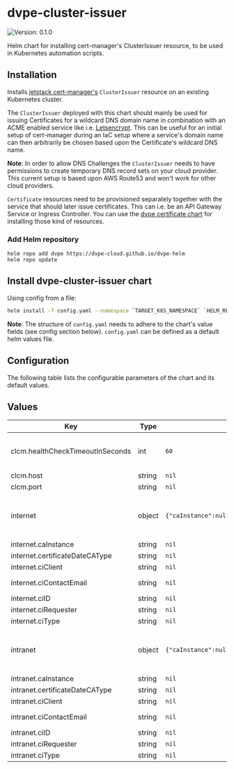 # dvpe-cluster-issuer

![Version: 0.1.0](https://img.shields.io/badge/Version-0.1.0-informational?style=flat-square)

Helm chart for installing cert-manager's ClusterIssuer resource, to be used in Kubernetes automation scripts.

## Installation
Installs [jetstack cert-manager's](https://cert-manager.io) `ClusterIssuer` resource on an existing Kubernetes cluster.

The `ClusterIssuer` deployed with this chart should mainly be used for issuing Certificates for a wildcard DNS domain name in combination with an ACME enabled service like i.e. [Letsencrypt](https://letsencrypt.org/de/). This can be useful for an initial
setup of cert-manager during an IaC setup where a service's domain name can then arbitrarily be chosen based upon the Certificate's wildcard DNS name.

**Note**: In order to allow DNS Challenges the `ClusterIssuer` needs to have permissions to create temporary DNS record sets on your cloud provider. This current setup is based upon AWS Route53 and won't work
for other cloud providers.

`Certificate` resources need to be provisioned separately together with the service that should later issue certificates. This can i.e. be an API Gateway Service or Ingress Controller.
You can use the [dvpe certificate chart](https://github.com/DVPE-cloud/dvpe-helm/tree/master/charts/dvpe-cluster-issuer) for installing those kind of resources.

### Add Helm repository

```shell
helm repo add dvpe https://dvpe-cloud.github.io/dvpe-helm
helm repo update
```

## Install dvpe-cluster-issuer chart

Using config from a file:

```bash
helm install -f config.yaml --namespace `TARGET_K8S_NAMESPACE` `HELM_RELEASE_NAME` dvpe/dvpe-cluster-issuer
```

**Note**: The structure of `config.yaml` needs to adhere to the chart's value fields (see config section below). `config.yaml` can be defined as a default helm
values file.

## Configuration

The following table lists the configurable parameters of the chart and its default values.

## Values

| Key | Type | Default | Description |
|-----|------|---------|-------------|
| clcm.healthCheckTimeoutInSeconds | int | `60` | CLCM health check interval in seconds |
| clcm.host | string | `nil` | CLCM host |
| clcm.port | string | `nil` | CLCM port |
| internet | object | `{"caInstance":null,"certificateDateCAType":null,"ciClient":null,"ciContactEmail":null,"ciID":null,"ciRequester":null,"ciType":null}` | configuration for the internet cluster issuer |
| internet.caInstance | string | `nil` | CA instance |
| internet.certificateDateCAType | string | `nil` | CA type |
| internet.ciClient | string | `nil` | CI client |
| internet.ciContactEmail | string | `nil` | CI contact e-mail |
| internet.ciID | string | `nil` | CI id |
| internet.ciRequester | string | `nil` | CI requester |
| internet.ciType | string | `nil` | CI type |
| intranet | object | `{"caInstance":null,"certificateDateCAType":null,"ciClient":null,"ciContactEmail":null,"ciID":null,"ciRequester":null,"ciType":null}` | configuration for the intranet cluster issuer |
| intranet.caInstance | string | `nil` | CA instance |
| intranet.certificateDateCAType | string | `nil` | CA type |
| intranet.ciClient | string | `nil` | CI client |
| intranet.ciContactEmail | string | `nil` | CI contact e-mail |
| intranet.ciID | string | `nil` | CI id |
| intranet.ciRequester | string | `nil` | CI requester |
| intranet.ciType | string | `nil` | CI type |
